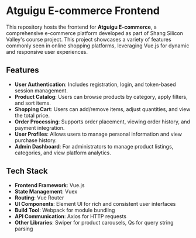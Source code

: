 # Atguigu E-commerce Frontend

This repository hosts the frontend for **Atguigu E-commerce**, a comprehensive e-commerce platform developed as part of Shang Silicon Valley's course project. This project showcases a variety of features commonly seen in online shopping platforms, leveraging Vue.js for dynamic and responsive user experiences.

## Features

- **User Authentication**: Includes registration, login, and token-based session management.
- **Product Catalog**: Users can browse products by category, apply filters, and sort items.
- **Shopping Cart**: Users can add/remove items, adjust quantities, and view the total price.
- **Order Processing**: Supports order placement, viewing order history, and payment integration.
- **User Profiles**: Allows users to manage personal information and view purchase history.
- **Admin Dashboard**: For administrators to manage product listings, categories, and view platform analytics.

## Tech Stack

- **Frontend Framework**: Vue.js
- **State Management**: Vuex
- **Routing**: Vue Router
- **UI Components**: Element UI for rich and consistent user interfaces
- **Build Tool**: Webpack for module bundling
- **API Communication**: Axios for HTTP requests
- **Other Libraries**: Swiper for product carousels, Qs for query string parsing

